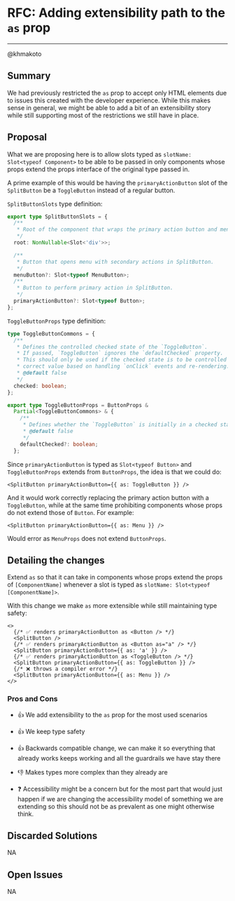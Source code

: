 # RFC: Adding extensibility path to the `as` prop

---

@khmakoto

## Summary

We had previously restricted the `as` prop to accept only HTML elements due to issues this created with the developer experience. While this makes sense in general, we might be able to add a bit of an extensibility story while still supporting most of the restrictions we still have in place.

## Proposal

What we are proposing here is to allow slots typed as `slotName: Slot<typeof Component>` to be able to be passed in only components whose props extend the props interface of the original type passed in.

A prime example of this would be having the `primaryActionButton` slot of the `SplitButton` be a `ToggleButton` instead of a regular button.

`SplitButtonSlots` type definition:

```ts
export type SplitButtonSlots = {
  /**
   * Root of the component that wraps the primary action button and menu button.
   */
  root: NonNullable<Slot<'div'>>;

  /**
   * Button that opens menu with secondary actions in SplitButton.
   */
  menuButton?: Slot<typeof MenuButton>;
  /**
   * Button to perform primary action in SplitButton.
   */
  primaryActionButton?: Slot<typeof Button>;
};
```

`ToggleButtonProps` type definition:

```ts
type ToggleButtonCommons = {
  /**
   * Defines the controlled checked state of the `ToggleButton`.
   * If passed, `ToggleButton` ignores the `defaultChecked` property.
   * This should only be used if the checked state is to be controlled at a higher level and there is a plan to pass the
   * correct value based on handling `onClick` events and re-rendering.
   * @default false
   */
  checked: boolean;
};

export type ToggleButtonProps = ButtonProps &
  Partial<ToggleButtonCommons> & {
    /**
     * Defines whether the `ToggleButton` is initially in a checked state or not when rendered.
     * @default false
     */
    defaultChecked?: boolean;
  };
```

Since `primaryActionButton` is typed as `Slot<typeof Button>` and `ToggleButtonProps` extends from `ButtonProps`, the idea is that we could do:

```tsx
<SplitButton primaryActionButton={{ as: ToggleButton }} />
```

And it would work correctly replacing the primary action button with a `ToggleButton`, while at the same time prohibiting components whose props do not extend those of `Button`. For example:

```tsx
<SplitButton primaryActionButton={{ as: Menu }} />
```

Would error as `MenuProps` does not extend `ButtonProps`.

## Detailing the changes

Extend `as` so that it can take in components whose props extend the props of `[ComponentName]` whenever a slot is typed as `slotName: Slot<typeof [ComponentName]>`.

With this change we make `as` more extensible while still maintaining type safety:

```tsx
<>
  {/* ✅ renders primaryActionButton as <Button /> */}
  <SplitButton />
  {/* ✅ renders primaryActionButton as <Button as="a" /> */}
  <SplitButton primaryActionButton={{ as: 'a' }} />
  {/* ✅ renders primaryActionButton as <ToggleButton /> */}
  <SplitButton primaryActionButton={{ as: ToggleButton }} />
  {/* ❌ throws a compiler error */}
  <SplitButton primaryActionButton={{ as: Menu }} />
</>
```

### Pros and Cons

- 👍 We add extensibility to the `as` prop for the most used scenarios
- 👍 We keep type safety
- 👍 Backwards compatible change, we can make it so everything that already works keeps working and all the guardrails we have stay there

- 👎 Makes types more complex than they already are

- ❓ Accessibility might be a concern but for the most part that would just happen if we are changing the accessibility model of something we are extending so this should not be as prevalent as one might otherwise think.

## Discarded Solutions

NA

## Open Issues

NA

